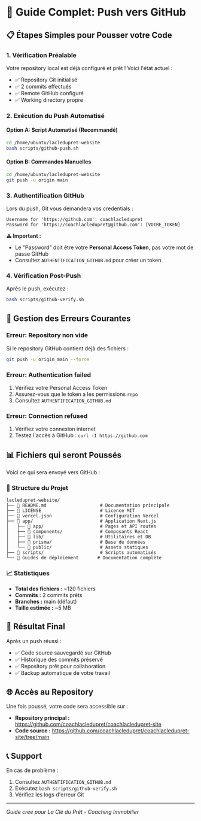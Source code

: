 
# 🚀 Guide Complet: Push vers GitHub

## 📋 Étapes Simples pour Pousser votre Code

### 1. Vérification Préalable
Votre repository local est déjà configuré et prêt ! Voici l'état actuel :
- ✅ Repository Git initialisé
- ✅ 2 commits effectués
- ✅ Remote GitHub configuré
- ✅ Working directory propre

### 2. Exécution du Push Automatisé

#### Option A: Script Automatisé (Recommandé)
```bash
cd /home/ubuntu/lacledupret-website
bash scripts/github-push.sh
```

#### Option B: Commandes Manuelles
```bash
cd /home/ubuntu/lacledupret-website
git push -u origin main
```

### 3. Authentification GitHub
Lors du push, Git vous demandera vos credentials :

```
Username for 'https://github.com': coachlacledupret
Password for 'https://coachlacledupret@github.com': [VOTRE_TOKEN]
```

**⚠️ Important :** 
- Le "Password" doit être votre **Personal Access Token**, pas votre mot de passe GitHub
- Consultez `AUTHENTIFICATION_GITHUB.md` pour créer un token

### 4. Vérification Post-Push
Après le push, exécutez :
```bash
bash scripts/github-verify.sh
```

## 🔧 Gestion des Erreurs Courantes

### Erreur: Repository non vide
Si le repository GitHub contient déjà des fichiers :
```bash
git push -u origin main --force
```

### Erreur: Authentication failed
1. Vérifiez votre Personal Access Token
2. Assurez-vous que le token a les permissions `repo`
3. Consultez `AUTHENTIFICATION_GITHUB.md`

### Erreur: Connection refused
1. Vérifiez votre connexion internet
2. Testez l'accès à GitHub : `curl -I https://github.com`

## 📊 Fichiers qui seront Poussés

Voici ce qui sera envoyé vers GitHub :

### 📁 Structure du Projet
```
lacledupret-website/
├── 📄 README.md                    # Documentation principale
├── 📄 LICENSE                      # Licence MIT
├── 📄 vercel.json                  # Configuration Vercel
├── 📁 app/                         # Application Next.js
│   ├── 📁 app/                     # Pages et API routes
│   ├── 📁 components/              # Composants React
│   ├── 📁 lib/                     # Utilitaires et DB
│   ├── 📁 prisma/                  # Base de données
│   └── 📁 public/                  # Assets statiques
├── 📁 scripts/                     # Scripts automatisés
└── 📄 Guides de déploiement       # Documentation complète
```

### 📈 Statistiques
- **Total des fichiers :** ~120 fichiers
- **Commits :** 2 commits prêts
- **Branches :** main (défaut)
- **Taille estimée :** ~5 MB

## 🎯 Résultat Final

Après un push réussi :
- ✅ Code source sauvegardé sur GitHub
- ✅ Historique des commits préservé
- ✅ Repository prêt pour collaboration
- ✅ Backup automatique de votre travail

## 🌐 Accès au Repository

Une fois poussé, votre code sera accessible sur :
- **Repository principal :** https://github.com/coachlacledupret/coachlacledupret-site
- **Code source :** https://github.com/coachlacledupret/coachlacledupret-site/tree/main

## 📞 Support

En cas de problème :
1. Consultez `AUTHENTIFICATION_GITHUB.md`
2. Exécutez `bash scripts/github-verify.sh`
3. Vérifiez les logs d'erreur Git

---
*Guide créé pour La Clé du Prêt - Coaching Immobilier*
